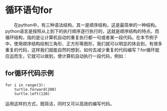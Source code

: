 # 循环语句for
&emsp;&emsp;在python中，有三种语法结构，其一是顺序结构，这是最简单的一种结构。python语言是按照从上到下的执行顺序逐行执行的，这就是顺序结构的特点。而循环结构，指的是让计算机自动的重复执行都一句或者某一段代码。在本节例子中，使用顺序结构绘制三角形、正方形等图形，我们就可以明显的体会到，有很多重复的代码，这样我们就能自然的想到，如何去减少重复的代码编写？for循环就应运而生，它就可以做到，使计算机自动执行一段代码，例如：
## for循环代码示例
    for i in range(3):
        turtle.forward(200)
        turtle.left(120)
运用这样的方式，既简洁，同时又可以高效的编写代码。
    
    
